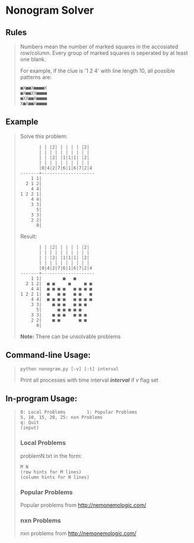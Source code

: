 Nonogram Solver
================
## Rules
> Numbers mean the number of marked squares in the accosiated row/column.
> Every group of marked squares is seperated by at least one blank.
> 
> For example, if the clue is '1 2 4' with line length 10,
> all possible patterns are:
> ```
> ■X■■X■■■■X
> ■X■■XX■■■■
> ■XX■■X■■■■
> X■X■■X■■■■
> ```

## Example
> Solve this problem:
> ```
>        | | |2| | | | | |2|
>        | | | | | | | | | |
>        | | |2| |1|1|1| |2|
>        | | | | | | | | | |
>        |0|4|2|7|6|1|6|7|2|4
> -------+--------------------
>     1 1|
>   2 1 2|
>     4 4|
> 1 2 2 1|
>     4 4|
>     3 3|
>       5|
>     3 3|
>     2 2|
>       0|
> ```
> Result:
> ```
>        | | |2| | | | | |2|
>        | | | | | | | | | |
>        | | |2| |1|1|1| |2|
>        | | | | | | | | | |
>        |0|4|2|7|6|1|6|7|2|4
> -------+--------------------
>     1 1|        ■   ■
>   2 1 2|  ■ ■     ■     ■ ■
>     4 4|  ■ ■ ■ ■   ■ ■ ■ ■
> 1 2 2 1|  ■   ■ ■   ■ ■   ■
>     4 4|  ■ ■ ■ ■   ■ ■ ■ ■
>     3 3|    ■ ■ ■   ■ ■ ■
>       5|      ■ ■ ■ ■ ■
>     3 3|    ■ ■ ■   ■ ■ ■
>     2 2|    ■ ■       ■ ■
>       0|
> ```
> 
> **Note:** There can be unsolvable problems

## Command-line Usage:
> ```
> python nonogram.py [-v] [-t] interval
> ```
> Print all processes with time interval ***interval*** if *v* flag set

## In-program Usage:
> ```
> 0: Local Problems        1: Popular Problems
> 5, 10, 15, 20, 25: nxn Problems
> q: Quit
> (input)
> ```
> ### Local Problems
> problemN.txt in the form:
> ```
> M N
> (row hints for M lines)
> (column hints for N lines)
> ```
>
> ### Popular Problems
> Popular problems from http://nemonemologic.com/
>
> ### nxn Problems
> nxn problems from http://nemonemologic.com/
